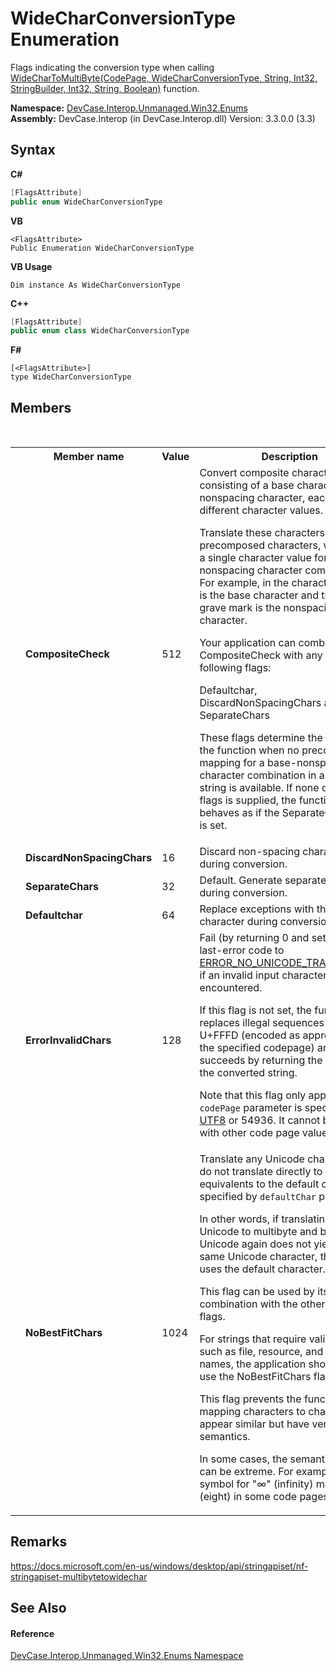 # WideCharConversionType Enumeration
 

Flags indicating the conversion type when calling <a href="M_DevCase_Interop_Unmanaged_Win32_NativeMethods_WideCharToMultiByte">WideCharToMultiByte(CodePage, WideCharConversionType, String, Int32, StringBuilder, Int32, String, Boolean)</a> function.

**Namespace:**&nbsp;<a href="N_DevCase_Interop_Unmanaged_Win32_Enums">DevCase.Interop.Unmanaged.Win32.Enums</a><br />**Assembly:**&nbsp;DevCase.Interop (in DevCase.Interop.dll) Version: 3.3.0.0 (3.3)

## Syntax

**C#**<br />
``` C#
[FlagsAttribute]
public enum WideCharConversionType
```

**VB**<br />
``` VB
<FlagsAttribute>
Public Enumeration WideCharConversionType
```

**VB Usage**<br />
``` VB Usage
Dim instance As WideCharConversionType
```

**C++**<br />
``` C++
[FlagsAttribute]
public enum class WideCharConversionType
```

**F#**<br />
``` F#
[<FlagsAttribute>]
type WideCharConversionType
```


## Members
&nbsp;<table><tr><th></th><th>Member name</th><th>Value</th><th>Description</th></tr><tr><td /><td target="F:DevCase.Interop.Unmanaged.Win32.Enums.WideCharConversionType.CompositeCheck">**CompositeCheck**</td><td>512</td><td>Convert composite characters, consisting of a base character and a nonspacing character, each with different character values. 

 Translate these characters to precomposed characters, which have a single character value for a base-nonspacing character combination. For example, in the character &#232;, the e is the base character and the accent grave mark is the nonspacing character. 

 Your application can combine CompositeCheck with any one of the following flags: 

Defaultchar, DiscardNonSpacingChars and SeparateChars

 These flags determine the behavior of the function when no precomposed mapping for a base-nonspacing character combination in a Unicode string is available. If none of these flags is supplied, the function behaves as if the SeparateChars flag is set.</td></tr><tr><td /><td target="F:DevCase.Interop.Unmanaged.Win32.Enums.WideCharConversionType.DiscardNonSpacingChars">**DiscardNonSpacingChars**</td><td>16</td><td>Discard non-spacing characters during conversion.</td></tr><tr><td /><td target="F:DevCase.Interop.Unmanaged.Win32.Enums.WideCharConversionType.SeparateChars">**SeparateChars**</td><td>32</td><td>Default. Generate separate characters during conversion.</td></tr><tr><td /><td target="F:DevCase.Interop.Unmanaged.Win32.Enums.WideCharConversionType.Defaultchar">**Defaultchar**</td><td>64</td><td>Replace exceptions with the default character during conversion.</td></tr><tr><td /><td target="F:DevCase.Interop.Unmanaged.Win32.Enums.WideCharConversionType.ErrorInvalidChars">**ErrorInvalidChars**</td><td>128</td><td>Fail (by returning 0 and setting the last-error code to <a href="T_DevCase_Interop_Unmanaged_Win32_Enums_Win32ErrorCode">ERROR_NO_UNICODE_TRANSLATION</a>) if an invalid input character is encountered. 

 If this flag is not set, the function replaces illegal sequences with U+FFFD (encoded as appropriate for the specified codepage) and succeeds by returning the length of the converted string. 

 Note that this flag only applies when `codePage` parameter is specified as <a href="T_DevCase_Interop_Unmanaged_Win32_Enums_CodePage">UTF8</a> or 54936. It cannot be used with other code page values.</td></tr><tr><td /><td target="F:DevCase.Interop.Unmanaged.Win32.Enums.WideCharConversionType.NoBestFitChars">**NoBestFitChars**</td><td>1024</td><td>Translate any Unicode characters that do not translate directly to multibyte equivalents to the default character specified by `defaultChar` parameter. 

 In other words, if translating from Unicode to multibyte and back to Unicode again does not yield the same Unicode character, the function uses the default character. 

 This flag can be used by itself or in combination with the other defined flags. 

 For strings that require validation, such as file, resource, and user names, the application should always use the NoBestFitChars flag. 

 This flag prevents the function from mapping characters to characters that appear similar but have very different semantics. 

 In some cases, the semantic change can be extreme. For example, the symbol for &quot;∞&quot; (infinity) maps to 8 (eight) in some code pages.</td></tr></table>

## Remarks
<a href="https://docs.microsoft.com/en-us/windows/desktop/api/stringapiset/nf-stringapiset-multibytetowidechar" target="_blank">https://docs.microsoft.com/en-us/windows/desktop/api/stringapiset/nf-stringapiset-multibytetowidechar</a>

## See Also


#### Reference
<a href="N_DevCase_Interop_Unmanaged_Win32_Enums">DevCase.Interop.Unmanaged.Win32.Enums Namespace</a><br />
